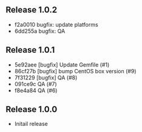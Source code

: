 ## Release 1.0.2

* f2a0010 bugfix: update platforms
* 6dd255a bugfix: QA

## Release 1.0.1

* 5e92aee [bugfix] Update Gemfile (#1)
* 86cf27b [bugfix] bump CentOS box version (#9)
* 7f31229 [bugfix] QA (#8)
* 091ce9c QA (#7)
* f8e4a84 QA (#6)

## Release 1.0.0

* Initail release
